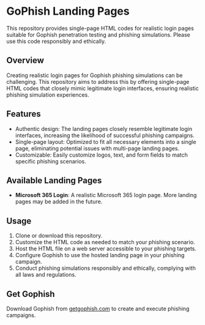 # GoPhish Landing Pages

This repository provides single-page HTML codes for realistic login pages suitable for Gophish penetration testing and phishing simulations. Please use this code responsibly and ethically.

## Overview

Creating realistic login pages for Gophish phishing simulations can be challenging. This repository aims to address this by offering single-page HTML codes that closely mimic legitimate login interfaces, ensuring realistic phishing simulation experiences.

## Features

- Authentic design: The landing pages closely resemble legitimate login interfaces, increasing the likelihood of successful phishing campaigns.
- Single-page layout: Optimized to fit all necessary elements into a single page, eliminating potential issues with multi-page landing pages.
- Customizable: Easily customize logos, text, and form fields to match specific phishing scenarios.

## Available Landing Pages

- **Microsoft 365 Login**: A realistic Microsoft 365 login page. More landing pages may be added in the future.

## Usage

1. Clone or download this repository.
2. Customize the HTML code as needed to match your phishing scenario.
3. Host the HTML file on a web server accessible to your phishing targets.
4. Configure Gophish to use the hosted landing page in your phishing campaign.
5. Conduct phishing simulations responsibly and ethically, complying with all laws and regulations.

## Get Gophish

Download Gophish from [getgophish.com](https://getgophish.com) to create and execute phishing campaigns.
